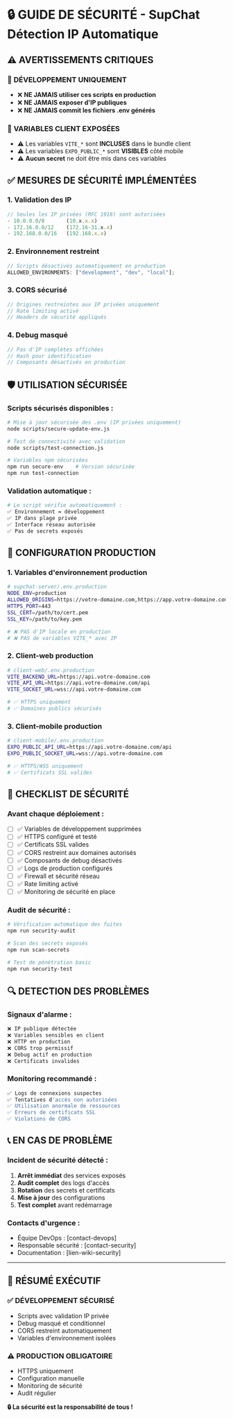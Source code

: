 # 🔒 GUIDE DE SÉCURITÉ - SupChat Détection IP Automatique

## ⚠️ AVERTISSEMENTS CRITIQUES

### 🚨 **DÉVELOPPEMENT UNIQUEMENT**

- ❌ **NE JAMAIS utiliser ces scripts en production**
- ❌ **NE JAMAIS exposer d'IP publiques**
- ❌ **NE JAMAIS commit les fichiers .env générés**

### 🚨 **VARIABLES CLIENT EXPOSÉES**

- ⚠️ Les variables `VITE_*` sont **INCLUSES** dans le bundle client
- ⚠️ Les variables `EXPO_PUBLIC_*` sont **VISIBLES** côté mobile
- ⚠️ **Aucun secret** ne doit être mis dans ces variables

## ✅ MESURES DE SÉCURITÉ IMPLÉMENTÉES

### 1. **Validation des IP**

```javascript
// Seules les IP privées (RFC 1918) sont autorisées
- 10.0.0.0/8       (10.x.x.x)
- 172.16.0.0/12    (172.16-31.x.x)
- 192.168.0.0/16   (192.168.x.x)
```

### 2. **Environnement restreint**

```javascript
// Scripts désactivés automatiquement en production
ALLOWED_ENVIRONMENTS: ["development", "dev", "local"];
```

### 3. **CORS sécurisé**

```javascript
// Origines restreintes aux IP privées uniquement
// Rate limiting activé
// Headers de sécurité appliqués
```

### 4. **Debug masqué**

```javascript
// Pas d'IP complètes affichées
// Hash pour identification
// Composants désactivés en production
```

## 🛡️ UTILISATION SÉCURISÉE

### Scripts sécurisés disponibles :

```bash
# Mise à jour sécurisée des .env (IP privées uniquement)
node scripts/secure-update-env.js

# Test de connectivité avec validation
node scripts/test-connection.js

# Variables npm sécurisées
npm run secure-env    # Version sécurisée
npm run test-connection
```

### Validation automatique :

```bash
# Le script vérifie automatiquement :
✅ Environnement = développement
✅ IP dans plage privée
✅ Interface réseau autorisée
✅ Pas de secrets exposés
```

## 🔧 CONFIGURATION PRODUCTION

### 1. **Variables d'environnement production**

```bash
# supchat-server/.env.production
NODE_ENV=production
ALLOWED_ORIGINS=https://votre-domaine.com,https://app.votre-domaine.com
HTTPS_PORT=443
SSL_CERT=/path/to/cert.pem
SSL_KEY=/path/to/key.pem

# ❌ PAS d'IP locale en production
# ❌ PAS de variables VITE_* avec IP
```

### 2. **Client-web production**

```bash
# client-web/.env.production
VITE_BACKEND_URL=https://api.votre-domaine.com
VITE_API_URL=https://api.votre-domaine.com/api
VITE_SOCKET_URL=wss://api.votre-domaine.com

# ✅ HTTPS uniquement
# ✅ Domaines publics sécurisés
```

### 3. **Client-mobile production**

```bash
# client-mobile/.env.production
EXPO_PUBLIC_API_URL=https://api.votre-domaine.com/api
EXPO_PUBLIC_SOCKET_URL=wss://api.votre-domaine.com

# ✅ HTTPS/WSS uniquement
# ✅ Certificats SSL valides
```

## 🚦 CHECKLIST DE SÉCURITÉ

### Avant chaque déploiement :

- [ ] ✅ Variables de développement supprimées
- [ ] ✅ HTTPS configuré et testé
- [ ] ✅ Certificats SSL valides
- [ ] ✅ CORS restreint aux domaines autorisés
- [ ] ✅ Composants de debug désactivés
- [ ] ✅ Logs de production configurés
- [ ] ✅ Firewall et sécurité réseau
- [ ] ✅ Rate limiting activé
- [ ] ✅ Monitoring de sécurité en place

### Audit de sécurité :

```bash
# Vérification automatique des fuites
npm run security-audit

# Scan des secrets exposés
npm run scan-secrets

# Test de pénétration basic
npm run security-test
```

## 🔍 DETECTION DES PROBLÈMES

### Signaux d'alarme :

```bash
❌ IP publique détectée
❌ Variables sensibles en client
❌ HTTP en production
❌ CORS trop permissif
❌ Debug actif en production
❌ Certificats invalides
```

### Monitoring recommandé :

```bash
✅ Logs de connexions suspectes
✅ Tentatives d'accès non autorisées
✅ Utilisation anormale de ressources
✅ Erreurs de certificats SSL
✅ Violations de CORS
```

## 📞 EN CAS DE PROBLÈME

### Incident de sécurité détecté :

1. **Arrêt immédiat** des services exposés
2. **Audit complet** des logs d'accès
3. **Rotation** des secrets et certificats
4. **Mise à jour** des configurations
5. **Test complet** avant redémarrage

### Contacts d'urgence :

- Équipe DevOps : [contact-devops]
- Responsable sécurité : [contact-security]
- Documentation : [lien-wiki-security]

---

## 🎯 RÉSUMÉ EXÉCUTIF

### ✅ **DÉVELOPPEMENT SÉCURISÉ**

- Scripts avec validation IP privée
- Debug masqué et conditionnel
- CORS restreint automatiquement
- Variables d'environnement isolées

### ⚠️ **PRODUCTION OBLIGATOIRE**

- HTTPS uniquement
- Configuration manuelle
- Monitoring de sécurité
- Audit régulier

**🔒 La sécurité est la responsabilité de tous !**
